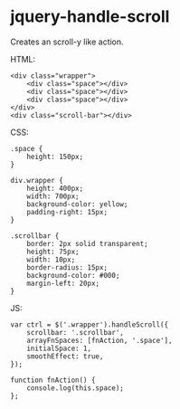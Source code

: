 # jquery-handle-scroll
Creates an scroll-y like action.

HTML:

    <div class="wrapper">
        <div class="space"></div>
        <div class="space"></div>
        <div class="space"></div>
    </div>
    <div class="scroll-bar"></div>

CSS:

    .space {
        height: 150px;
    }
    
    div.wrapper {
        height: 400px;
        width: 700px;
        background-color: yellow;
        padding-right: 15px;
    }
    
    .scrollbar {
        border: 2px solid transparent;
        height: 75px;
        width: 10px;
        border-radius: 15px;
        background-color: #000;
        margin-left: 20px;
    }

JS:

    var ctrl = $('.wrapper').handleScroll({
        scrollbar: '.scrollbar',
        arrayFnSpaces: [fnAction, '.space'],
        initialSpace: 1,
        smoothEffect: true,
    });

    function fnAction() {
        console.log(this.space);
    };
